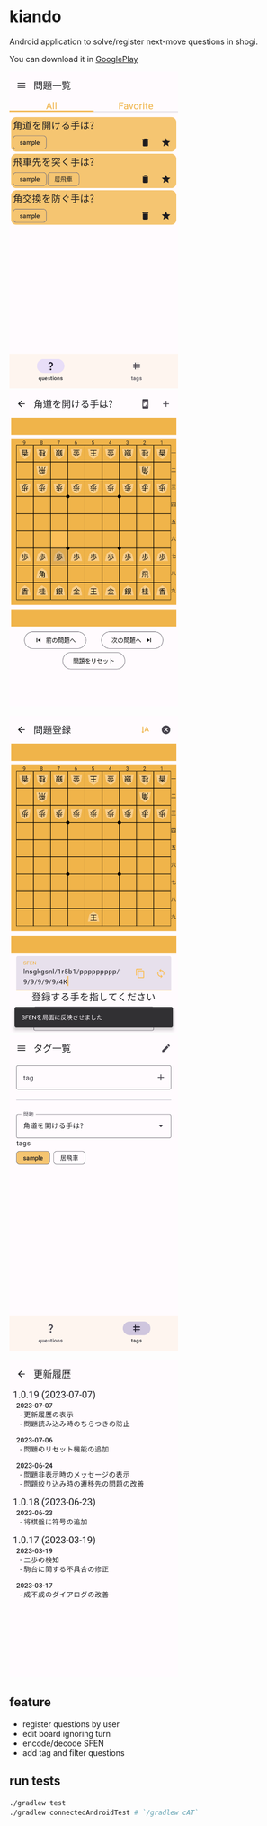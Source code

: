 # kiando

Android application to solve/register next-move questions in shogi.

You can download it in [GooglePlay](https://play.google.com/store/apps/details?id=jp.kawagh.kiando)

<p>
<img src="pictures/feature_graphic1.png" width="300" />
<img src="pictures/feature_graphic2.png" width="300" />
</p>
<p>
<img src="pictures/feature_graphic3.png" width="300" />
<img src="pictures/feature_graphic4.png" width="300" />
</p>
<p>
<img src="pictures/feature_graphic5.png" width="300" />
</p>


## feature

- register questions by user
- edit board ignoring turn
- encode/decode SFEN
- add tag and filter questions

## run tests

```sh
./gradlew test
./gradlew connectedAndroidTest # `/gradlew cAT`
```
